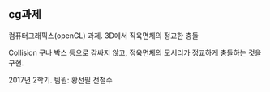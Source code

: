 ## cg과제
컴퓨터그래픽스(openGL) 과제. 
3D에서 직육면체의 정교한 충돌

Collision 구나 박스 등으로 감싸지 않고, 정육면체의 모서리가 정교하게 충돌하는 것을 구현.

2017년 2학기. 
팀원: 황선필 전철수
